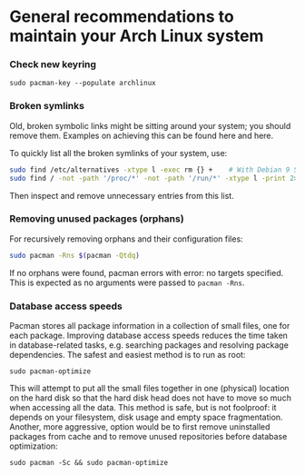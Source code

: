 # General recommendations to maintain your Arch Linux system

### Check new keyring
`sudo pacman-key --populate archlinux`

### Broken symlinks

Old, broken symbolic links might be sitting around your system; you should remove them. Examples on achieving this can be found here and here.

To quickly list all the broken symlinks of your system, use:

```bash
sudo find /etc/alternatives -xtype l -exec rm {} +    # With Debian 9 Stretch
sudo find / -not -path '/proc/*' -not -path '/run/*' -xtype l -print 2>/dev/null
```

Then inspect and remove unnecessary entries from this list.

### Removing unused packages (orphans)

For recursively removing orphans and their configuration files:

```bash
sudo pacman -Rns $(pacman -Qtdq)
```

If no orphans were found, pacman errors with error: no targets specified. This is expected as no arguments were passed to `pacman -Rns`.

### Database access speeds

Pacman stores all package information in a collection of small files, one for each package. Improving database access speeds reduces the time taken in database-related tasks, e.g. searching packages and resolving package dependencies. The safest and easiest method is to run as root:

`sudo pacman-optimize`

This will attempt to put all the small files together in one (physical) location on the hard disk so that the hard disk head does not have to move so much when accessing all the data. This method is safe, but is not foolproof: it depends on your filesystem, disk usage and empty space fragmentation. Another, more aggressive, option would be to first remove uninstalled packages from cache and to remove unused repositories before database optimization:

`sudo pacman -Sc && sudo pacman-optimize`
